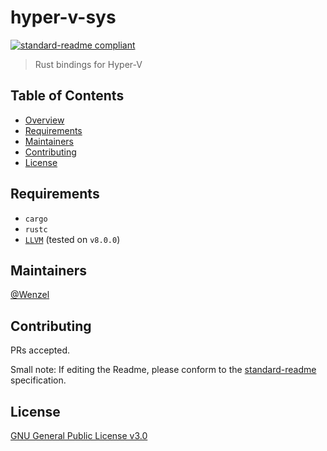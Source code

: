 # hyper-v-sys

[![standard-readme compliant](https://img.shields.io/badge/readme%20style-standard-brightgreen.svg?style=flat-square)](https://github.com/RichardLitt/standard-readme)

> Rust bindings for Hyper-V

## Table of Contents

- [Overview](#overview)
- [Requirements](#requirements)
- [Maintainers](#maintainers)
- [Contributing](#contributing)
- [License](#license)

## Requirements

- `cargo`
- `rustc`
- [`LLVM`](http://releases.llvm.org/) (tested on `v8.0.0`)

## Maintainers

[@Wenzel](https://github.com/Wenzel)

## Contributing

PRs accepted.

Small note: If editing the Readme, please conform to the [standard-readme](https://github.com/RichardLitt/standard-readme) specification.

## License

[GNU General Public License v3.0](https://github.com/Wenzel/pyvmidbg/blob/master/LICENSE)
